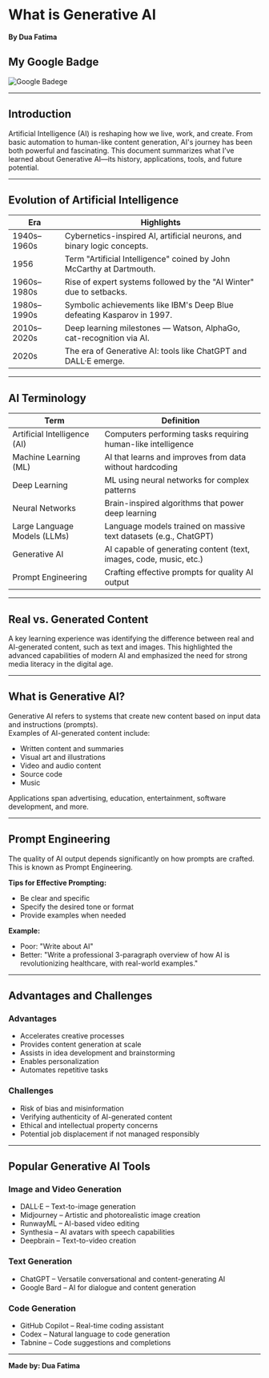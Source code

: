 # What is Generative AI  
**By Dua Fatima**

## My Google Badge
![Google Badege](Badge.jpeg)

---
## Introduction
Artificial Intelligence (AI) is reshaping how we live, work, and create. From basic automation to human-like content generation, AI's journey has been both powerful and fascinating. This document summarizes what I’ve learned about Generative AI—its history, applications, tools, and future potential.

---

## Evolution of Artificial Intelligence

| Era               | Highlights                                                                 |
|------------------|----------------------------------------------------------------------------|
| 1940s–1960s       | Cybernetics-inspired AI, artificial neurons, and binary logic concepts.   |
| 1956              | Term "Artificial Intelligence" coined by John McCarthy at Dartmouth.      |
| 1960s–1980s       | Rise of expert systems followed by the "AI Winter" due to setbacks.       |
| 1980s–1990s       | Symbolic achievements like IBM's Deep Blue defeating Kasparov in 1997.     |
| 2010s–2020s       | Deep learning milestones — Watson, AlphaGo, cat-recognition via AI.       |
| 2020s             | The era of Generative AI: tools like ChatGPT and DALL·E emerge.           |

---

## AI Terminology

| Term                 | Definition                                                                 |
|----------------------|---------------------------------------------------------------------------|
| Artificial Intelligence (AI)  | Computers performing tasks requiring human-like intelligence              |
| Machine Learning (ML)         | AI that learns and improves from data without hardcoding                  |
| Deep Learning                 | ML using neural networks for complex patterns                             |
| Neural Networks               | Brain-inspired algorithms that power deep learning                        |
| Large Language Models (LLMs) | Language models trained on massive text datasets (e.g., ChatGPT)          |
| Generative AI                | AI capable of generating content (text, images, code, music, etc.)        |
| Prompt Engineering           | Crafting effective prompts for quality AI output                          |

---

## Real vs. Generated Content

A key learning experience was identifying the difference between real and AI-generated content, such as text and images. This highlighted the advanced capabilities of modern AI and emphasized the need for strong media literacy in the digital age.

---

## What is Generative AI?

Generative AI refers to systems that create new content based on input data and instructions (prompts).  
Examples of AI-generated content include:

- Written content and summaries  
- Visual art and illustrations  
- Video and audio content  
- Source code  
- Music

Applications span advertising, education, entertainment, software development, and more.

---

## Prompt Engineering

The quality of AI output depends significantly on how prompts are crafted. This is known as Prompt Engineering.

**Tips for Effective Prompting:**

- Be clear and specific  
- Specify the desired tone or format  
- Provide examples when needed

**Example:**

- Poor: "Write about AI"  
- Better: "Write a professional 3-paragraph overview of how AI is revolutionizing healthcare, with real-world examples."

---

## Advantages and Challenges

### Advantages

- Accelerates creative processes  
- Provides content generation at scale  
- Assists in idea development and brainstorming  
- Enables personalization  
- Automates repetitive tasks

### Challenges

- Risk of bias and misinformation  
- Verifying authenticity of AI-generated content  
- Ethical and intellectual property concerns  
- Potential job displacement if not managed responsibly

---

## Popular Generative AI Tools

### Image and Video Generation

- DALL·E – Text-to-image generation  
- Midjourney – Artistic and photorealistic image creation  
- RunwayML – AI-based video editing  
- Synthesia – AI avatars with speech capabilities  
- Deepbrain – Text-to-video creation

### Text Generation

- ChatGPT – Versatile conversational and content-generating AI  
- Google Bard – AI for dialogue and content generation

### Code Generation

- GitHub Copilot – Real-time coding assistant  
- Codex – Natural language to code generation  
- Tabnine – Code suggestions and completions

---

**Made by: Dua Fatima**